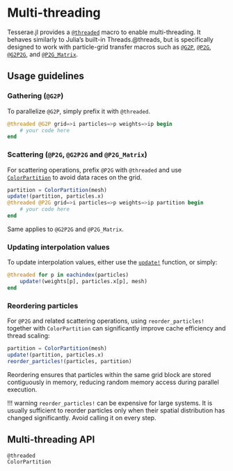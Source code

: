 # Multi-threading

Tesserae.jl provides a [`@threaded`](@ref) macro to enable multi-threading. It behaves similarly to Julia’s built-in Threads.@threads, but is specifically designed to work with particle-grid transfer macros such as [`@G2P`](@ref), [`@P2G`](@ref), [`@G2P2G`](@ref), and [`@P2G_Matrix`](@ref).

## Usage guidelines

### Gathering (`@G2P`)

To parallelize `@G2P`, simply prefix it with `@threaded`.

```julia
@threaded @G2P grid=>i particles=>p weights=>ip begin
    # your code here
end
```

### Scattering (`@P2G`, `@G2P2G` and `@P2G_Matrix`)

For scattering operations, prefix `@P2G` with `@threaded` and use [`ColorPartition`](@ref) to avoid data races on the grid.

```julia
partition = ColorPartition(mesh)
update!(partition, particles.x)
@threaded @P2G grid=>i particles=>p weights=>ip partition begin
    # your code here
end
```

Same applies to `@G2P2G` and `@P2G_Matrix`.

### Updating interpolation values

To update interpolation values, either use the [`update!`](@ref) function, or simply:

```julia
@threaded for p in eachindex(particles)
    update!(weights[p], particles.x[p], mesh)
end
```

### Reordering particles

For `@P2G` and related scattering operations, using `reorder_particles!` together with `ColorPartition` can significantly improve cache efficiency and thread scaling:

```julia
partition = ColorPartition(mesh)
update!(partition, particles.x)
reorder_particles!(particles, partition)
```

Reordering ensures that particles within the same grid block are stored contiguously in memory, reducing random memory access during parallel execution.

!!! warning
    `reorder_particles!` can be expensive for large systems.
    It is usually sufficient to reorder particles only when their spatial distribution has changed significantly.
    Avoid calling it on every step.


## Multi-threading API

```@docs
@threaded
ColorPartition
```
